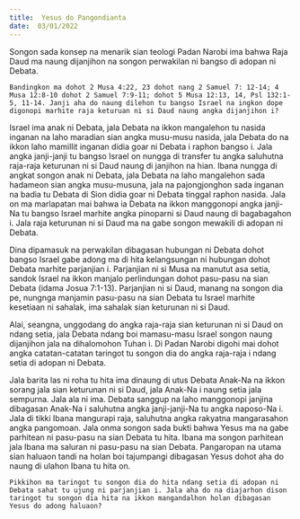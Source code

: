 ```yaml
---
title:  Yesus do Pangondianta
date:  03/01/2022
---
```


Songon sada konsep na menarik sian teologi Padan Narobi ima bahwa Raja Daud ma naung dijanjihon na songon perwakilan ni bangso di adopan ni Debata.

`Bandingkon ma dohot 2 Musa 4:22, 23 dohot nang 2 Samuel 7: 12-14; 4 Musa 12:8-10 dohot 2 Samuel 7:9-11; dohot 5 Musa 12:13, 14, Psl 132:1-5, 11-14. Janji aha do naung dilehon tu bangso Israel na ingkon dope digonopi marhite raja keturuan ni si Daud naung angka dijanjihon i?`

Israel ima anak ni Debata, jala Debata na ikkon mangalehon tu nasida inganan na laho maradian sian angka musu-musu nasida, jala Debata do na ikkon laho mamillit inganan didia goar ni Debata i raphon bangso i. Jala angka janji-janji tu bangso Israel on nungga di transfer tu angka saluhutna raja-raja keturunan ni si Daud naung di janjihon na hian. Ibana nungga di angkat songon anak ni Debata, jala Debata na laho mangalehon sada hadameon sian angka musu-musuna, jala na pajongjonghon sada inganan na badia tu Debata di Sion didia goar ni Debata tinggal raphon nasida. Jala on ma marlapatan mai bahwa ia Debata na ikkon manggonopi angka janji-Na tu bangso Israel marhite angka pinoparni si Daud naung di bagabagahon i. Jala raja keturunan ni si Daud ma na gabe songon mewakili di adopan ni Debata.

Dina dipamasuk na perwakilan dibagasan hubungan ni Debata dohot bangso Israel gabe adong ma di hita kelangsungan ni hubungan dohot Debata marhite parjanjian i. Parjanjian ni si Musa na manutut asa setia, sandok Israel na ikkon manjalo perlindungan dohot pasu-pasu na sian Debata (idama Josua 7:1-13). Parjanjian ni si Daud, manang na songon dia pe, nungnga manjamin pasu-pasu na sian Debata tu Israel marhite kesetiaan ni sahalak, ima sahalak sian keturunan ni si Daud.

Alai, seangna, unggodang do angka raja-raja sian keturunan ni si Daud on ndang setia, jala Debata ndang boi mamasu-masu Israel songon naung dijanjihon jala na dihalomohon Tuhan  i. Di Padan Narobi digohi mai dohot angka catatan-catatan taringot tu songon dia do angka raja-raja i ndang setia di adopan ni Debata.

Jala barita las ni roha tu hita ima dinaung di utus Debata Anak-Na na ikkon sorang jala sian keturunan ni si Daud, jala Anak-Na i naung setia jala sempurna. Jala ala ni ima. Debata sanggup na laho manggonopi janjina dibagasan Anak-Na i saluhutna angka janji-janji-Na tu angka naposo-Na i. Jala di tikki Ibana mangurapi raja, saluhutna angka rakyatna mangarasahon angka pangomoan. Jala onma songon sada bukti bahwa Yesus ma na gabe parhitean ni pasu-pasu na sian Debata tu hita. Ibana ma songon parhitean jala Ibana ma saluran ni pasu-pasu na sian Debata. Pangaropan na utama sian haluaon tandi na holan boi tajumpangi dibagasan Yesus dohot aha do naung di ulahon Ibana tu hita on.

`Pikkihon ma taringot tu songon dia do hita ndang setia di adopan ni Debata sahat tu ujung ni parjanjian i. Jala aha do na diajarhon dison taringot tu songon dia hita na ikkon mangandalhon holan dibagasan Yesus do adong haluaon?`